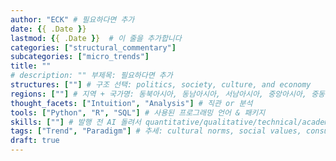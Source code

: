 ```yaml
---
author: "ECK" # 필요하다면 추가
date: {{ .Date }}
lastmod: {{ .Date }}  # 이 줄을 추가합니다
categories: ["structural_commentary"]
subcategories: ["micro_trends"]
title: ""
# description: "" 부제목: 필요하다면 추가
structures: [""] # 구조 선택: politics, society, culture, and economy
regions: [""] # 지역 + 국가명: 동북아시아, 동남아시아, 서남아시아, 중앙아시아, 중동아시아, 유라시아, 동아시아, 북유럽, 남유럽, 서유럽, 북미, 중미, 남미, 아프리카
thought_facets: ["Intuition", "Analysis"] # 직관 or 분석
tools: ["Python", "R", "SQL"] # 사용된 프로그래밍 언어 & 패키지
skills: [""] # 발행 전 AI 돌려서 quantitative/qualitative/technical/academic skillset 추출하기
tags: ["Trend", "Paradigm"] # 추세: cultural norms, social values, consumption patterns, psychological landscapes
draft: true
---
```

